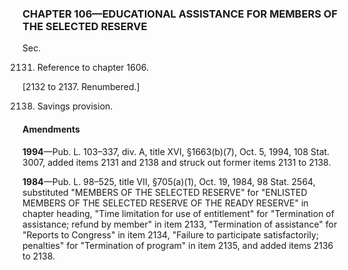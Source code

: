 ### **CHAPTER 106—EDUCATIONAL ASSISTANCE FOR MEMBERS OF THE SELECTED RESERVE** ###

Sec.

2131. Reference to chapter 1606.

[2132 to 2137. Renumbered.]

2138. Savings provision.

#### Amendments ####

**1994**—Pub. L. 103–337, div. A, title XVI, §1663(b)(7), Oct. 5, 1994, 108 Stat. 3007, added items 2131 and 2138 and struck out former items 2131 to 2138.

**1984**—Pub. L. 98–525, title VII, §705(a)(1), Oct. 19, 1984, 98 Stat. 2564, substituted "MEMBERS OF THE SELECTED RESERVE" for "ENLISTED MEMBERS OF THE SELECTED RESERVE OF THE READY RESERVE" in chapter heading, "Time limitation for use of entitlement" for "Termination of assistance; refund by member" in item 2133, "Termination of assistance" for "Reports to Congress" in item 2134, "Failure to participate satisfactorily; penalties" for "Termination of program" in item 2135, and added items 2136 to 2138.